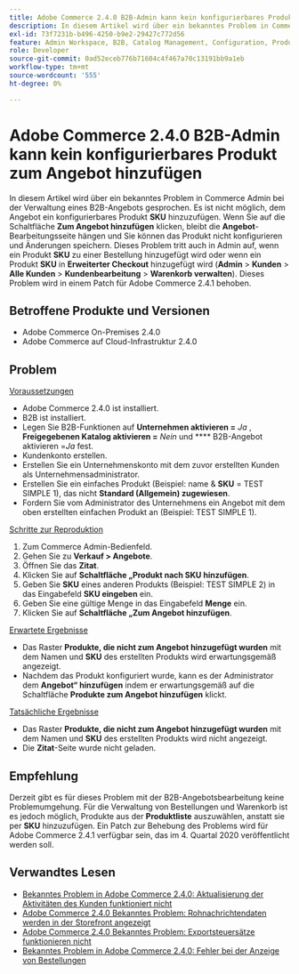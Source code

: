 ```yaml
---
title: Adobe Commerce 2.4.0 B2B-Admin kann kein konfigurierbares Produkt zum Angebot hinzufügen
description: In diesem Artikel wird über ein bekanntes Problem in Commerce Admin bei der Verwaltung eines B2B-Angebots gesprochen. Es ist nicht möglich, dem Angebot ein konfigurierbares Produkt **SKU** hinzuzufügen. Wenn Sie auf die Schaltfläche **Zum Angebot hinzufügen** klicken, bleibt die **Angebot**-Bearbeitungsseite hängen und Sie können das Produkt nicht konfigurieren und Änderungen speichern. Dieses Problem tritt auch in Admin auf, wenn ein Produkt per **SKU** zu einer Bestellung oder ein Produkt per **SKU** in **Erweiterter Checkout** hinzugefügt wird (**Admin** &gt; **Kunden** &gt; **Alle Kunden** &gt; **Kundenbearbeitung** &gt; **Warenkorb verwalten**). Dieses Problem wird in einem Patch für Adobe Commerce 2.4.1 behoben.
exl-id: 73f7231b-b496-4250-b9e2-29427c772d56
feature: Admin Workspace, B2B, Catalog Management, Configuration, Products, Quotes
role: Developer
source-git-commit: 0ad52eceb776b71604c4f467a70c13191bb9a1eb
workflow-type: tm+mt
source-wordcount: '555'
ht-degree: 0%

---
```


# Adobe Commerce 2.4.0 B2B-Admin kann kein konfigurierbares Produkt zum Angebot hinzufügen

In diesem Artikel wird über ein bekanntes Problem in Commerce Admin bei der Verwaltung eines B2B-Angebots gesprochen. Es ist nicht möglich, dem Angebot ein konfigurierbares Produkt **SKU** hinzuzufügen. Wenn Sie auf die Schaltfläche **Zum Angebot hinzufügen** klicken, bleibt die **Angebot**-Bearbeitungsseite hängen und Sie können das Produkt nicht konfigurieren und Änderungen speichern. Dieses Problem tritt auch in Admin auf, wenn ein Produkt **SKU** zu einer Bestellung hinzugefügt wird oder wenn ein Produkt **SKU** in **Erweiterter Checkout** hinzugefügt wird (**Admin** > **Kunden** > **Alle Kunden** > **Kundenbearbeitung** > **Warenkorb verwalten**). Dieses Problem wird in einem Patch für Adobe Commerce 2.4.1 behoben.

## Betroffene Produkte und Versionen

* Adobe Commerce On-Premises 2.4.0
* Adobe Commerce auf Cloud-Infrastruktur 2.4.0

## Problem

<u>Voraussetzungen</u>

* Adobe Commerce 2.4.0 ist installiert.
* B2B ist installiert.
* Legen Sie B2B-Funktionen auf **Unternehmen aktivieren =** *Ja* , **Freigegebenen Katalog aktivieren =** *Nein* und **** B2B-Angebot aktivieren =*Ja* fest.
* Kundenkonto erstellen.
* Erstellen Sie ein Unternehmenskonto mit dem zuvor erstellten Kunden als Unternehmensadministrator.
* Erstellen Sie ein einfaches Produkt (Beispiel: name &amp; **SKU** = TEST SIMPLE 1), das nicht **Standard (Allgemein) zugewiesen**.
* Fordern Sie vom Administrator des Unternehmens ein Angebot mit dem oben erstellten einfachen Produkt an (Beispiel: TEST SIMPLE 1).

<u>Schritte zur Reproduktion</u>

1. Zum Commerce Admin-Bedienfeld.
1. Gehen Sie zu **Verkauf > Angebote**.
1. Öffnen Sie das **Zitat**.
1. Klicken Sie auf **Schaltfläche „Produkt nach SKU hinzufügen**.
1. Geben Sie **SKU** eines anderen Produkts (Beispiel: TEST SIMPLE 2) in das Eingabefeld **SKU eingeben** ein.
1. Geben Sie eine gültige Menge in das Eingabefeld **Menge** ein.
1. Klicken Sie auf **Schaltfläche „Zum Angebot hinzufügen**.

<u>Erwartete Ergebnisse</u>

* Das Raster **Produkte, die nicht zum Angebot hinzugefügt wurden** mit dem Namen und **SKU** des erstellten Produkts wird erwartungsgemäß angezeigt.
* Nachdem das Produkt konfiguriert wurde, kann es der Administrator dem **Angebot“ hinzufügen** indem er erwartungsgemäß auf die Schaltfläche **Produkte zum Angebot hinzufügen** klickt.

<u>Tatsächliche Ergebnisse</u>

* Das Raster **Produkte, die nicht zum Angebot hinzugefügt wurden** mit dem Namen und **SKU** des erstellten Produkts wird nicht angezeigt.
* Die **Zitat**-Seite wurde nicht geladen.

## Empfehlung

Derzeit gibt es für dieses Problem mit der B2B-Angebotsbearbeitung keine Problemumgehung. Für die Verwaltung von Bestellungen und Warenkorb ist es jedoch möglich, Produkte aus der **Produktliste** auszuwählen, anstatt sie per **SKU** hinzuzufügen. Ein Patch zur Behebung des Problems wird für Adobe Commerce 2.4.1 verfügbar sein, das im 4. Quartal 2020 veröffentlicht werden soll.

## Verwandtes Lesen

* [Bekanntes Problem in Adobe Commerce 2.4.0: Aktualisierung der Aktivitäten des Kunden funktioniert nicht](/help/troubleshooting/miscellaneous/magento-2-4-0-refresh-on-customer-activities-does-not-work.md)
* [Adobe Commerce 2.4.0 Bekanntes Problem: Rohnachrichtendaten werden in der Storefront angezeigt](/help/troubleshooting/storefront/magento-2-4-0-issue-storefront-raw-message-data-display.md)
* [Adobe Commerce 2.4.0 Bekanntes Problem: Exportsteuersätze funktionieren nicht](/help/troubleshooting/miscellaneous/magento-2-4-0-known-issue-export-tax-rates-does-not-work.md)
* [Bekanntes Problem in Adobe Commerce 2.4.0: Fehler bei der Anzeige von Bestellungen](/help/troubleshooting/storefront/magento-2-4-0-known-issue-orders-display-error.md)

